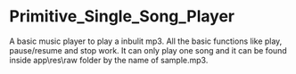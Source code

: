 # Primitive_Single_Song_Player

A basic music player to play a inbulit mp3. 
All the basic functions like play, pause/resume and stop work.
It can only play one song and it can be found inside app\res\raw folder by the name of sample.mp3.
